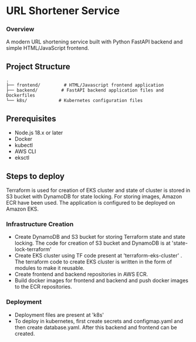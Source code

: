 # URL Shortener Service

### Overview
A modern URL shortening service built with Python FastAPI backend and simple HTML/JavaScript frontend.

## Project Structure
```
.
├── frontend/         # HTML/Javascript frontend application
├── backend/         # FastAPI backend application files and Dockerfiles
└── k8s/            # Kubernetes configuration files
```

## Prerequisites
- Node.js 18.x or later
- Docker
- kubectl
- AWS CLI
- eksctl

## Steps to deploy
Terraform is used for creation of EKS cluster and state of cluster is stored in S3 bucket with DynamoDB for state locking. For storing images, Amazon ECR have been used. The application is configured to be deployed on Amazon EKS.

### Infrastructure Creation
- Create DynamoDB and S3 bucket for storing Terraform state and state locking. The code for creation of S3 bucket and DynamoDB is at 'state-lock-terraform'
- Create EKS cluster using TF code present at 'terraform-eks-cluster' . The terraform code to create EKS cluster is written in the form of modules to make it reusable.
- Create frontend and backend repositories in AWS ECR.
- Build docker images for frontend and backend and push docker images to the ECR repositories.

### Deployment
- Deployment files are present at 'k8s'
- To deploy in kubernetes, first create secrets and configmap.yaml and then create database.yaml. After this backend and frontend can be created.
